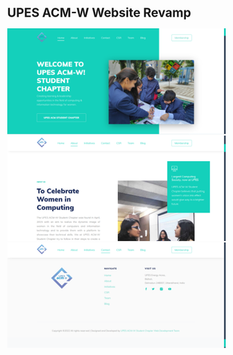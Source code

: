 # UPES ACM-W Website Revamp
<p float="center">
   <img src="https://github.com/Nikunjbansal99/ACM-W-Website-Revamp/blob/master/images/1w.png" />
   <img src="https://github.com/Nikunjbansal99/ACM-W-Website-Revamp/blob/master/images/2w.png" />
   <img src="https://github.com/Nikunjbansal99/ACM-W-Website-Revamp/blob/master/images/3w.png" />
</p>
